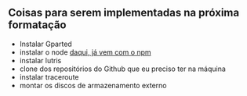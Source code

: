 ## Coisas para serem implementadas na próxima formatação

* Instalar Gparted
* instalar o node [daqui, já vem com o npm](https://github.com/nodesource/distributions/blob/master/README.md#debinstall)
* instalar lutris
* clone dos repositórios do Github que eu preciso ter na máquina
* instalar traceroute
* montar os discos de armazenamento externo